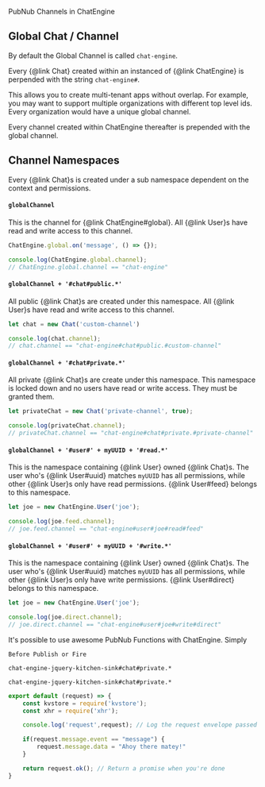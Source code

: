 PubNub Channels in ChatEngine

## Global Chat / Channel

By default the Global Channel is called ```chat-engine```.

Every {@link Chat} created within an instanced of {@link ChatEngine} is perpended with
the string ```chat-engine#```.

This allows you to create multi-tenant apps without overlap. For example, you may want to
support multiple organizations with different top level ids. Every organization would have
a unique global channel.

Every channel created within ChatEngine thereafter is prepended with the global channel.

## Channel Namespaces

Every {@link Chat}s is created under a sub namespace dependent on the context and permissions.

#### ```globalChannel```

This is the channel for {@link ChatEngine#global}. All {@link User}s have read and write access to this channel.

```js
ChatEngine.global.on('message', () => {});

console.log(ChatEngine.global.channel);
// ChatEngine.global.channel == "chat-engine"
```

#### ```globalChannel + '#chat#public.*'```

All public {@link Chat}s are created under this namespace. All {@link User}s have read and write access to this channel.

```js
let chat = new Chat('custom-channel')

console.log(chat.channel);
// chat.channel == "chat-engine#chat#public.#custom-channel"
```

#### ```globalChannel + '#chat#private.*'```

All private {@link Chat}s are create under this namespace. This namespace is locked down and no users have
read or write access. They must be granted them.

```js
let privateChat = new Chat('private-channel', true);

console.log(privateChat.channel);
// privateChat.channel == "chat-engine#chat#private.#private-channel"
```

#### ```globalChannel + '#user#' + myUUID + '#read.*'```

This is the namespace containing {@link User} owned {@link Chat}s. The user who's {@link User#uuid} matches ```myUUID``` has all permissions, while other {@link User}s only have read permissions. {@link User#feed} belongs to this namespace.

```js
let joe = new ChatEngine.User('joe');

console.log(joe.feed.channel);
// joe.feed.channel == "chat-engine#user#joe#read#feed"
```

#### ```globalChannel + '#user#' + myUUID + '#write.*'```

This is the namespace containing {@link User} owned {@link Chat}s. The user who's {@link User#uuid} matches ```myUUID``` has all permissions, while other {@link User}s only have write permissions. {@link User#direct} belongs to this namespace.

```js
let joe = new ChatEngine.User('joe');

console.log(joe.direct.channel);
// joe.direct.channel == "chat-engine#user#joe#write#direct"
```



It's possible to use awesome PubNub Functions with ChatEngine. Simply

```Before Publish or Fire```


```
chat-engine-jquery-kitchen-sink#chat#private.*
```

```
chat-engine-jquery-kitchen-sink#chat#private.*
```

```js
export default (request) => {
    const kvstore = require('kvstore');
    const xhr = require('xhr');

    console.log('request',request); // Log the request envelope passed

    if(request.message.event == "message") {
        request.message.data = "Ahoy there matey!"
    }

    return request.ok(); // Return a promise when you're done
}
```
